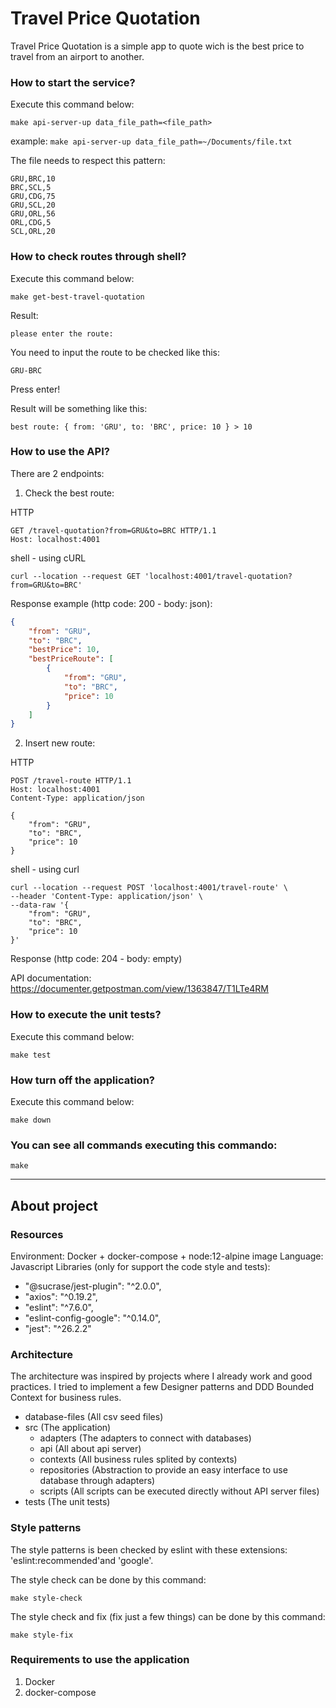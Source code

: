 # Travel Price Quotation

Travel Price Quotation is a simple app to quote wich is the best price to travel from an airport to another.

### How to start the service?

Execute this command below:

`make api-server-up data_file_path=<file_path>`

example: `make api-server-up data_file_path=~/Documents/file.txt`

The file needs to respect this pattern:

```
GRU,BRC,10
BRC,SCL,5
GRU,CDG,75
GRU,SCL,20
GRU,ORL,56
ORL,CDG,5
SCL,ORL,20
```

### How to check routes through shell?

Execute this command below:

`make get-best-travel-quotation`

Result:

`please enter the route:`

You need to input the route to be checked like this:

`GRU-BRC`

Press enter!

Result will be something like this:

`best route: { from: 'GRU', to: 'BRC', price: 10 } > 10`


### How to use the API?

There are 2 endpoints:

1. Check the best route:

HTTP
```
GET /travel-quotation?from=GRU&to=BRC HTTP/1.1
Host: localhost:4001
```

shell - using cURL
```
curl --location --request GET 'localhost:4001/travel-quotation?from=GRU&to=BRC'
```

Response example (http code: 200 - body: json):
```json
{
    "from": "GRU",
    "to": "BRC",
    "bestPrice": 10,
    "bestPriceRoute": [
        {
            "from": "GRU",
            "to": "BRC",
            "price": 10
        }
    ]
}
```

2. Insert new route:

HTTP
```
POST /travel-route HTTP/1.1
Host: localhost:4001
Content-Type: application/json

{
    "from": "GRU",
    "to": "BRC",
    "price": 10
}
```

shell - using curl
```
curl --location --request POST 'localhost:4001/travel-route' \
--header 'Content-Type: application/json' \
--data-raw '{
    "from": "GRU",
    "to": "BRC",
    "price": 10
}'
```

Response (http code: 204 - body: empty)

API documentation: https://documenter.getpostman.com/view/1363847/T1LTe4RM

### How to execute the unit tests?

Execute this command below:

`make test`

### How turn off the application?

Execute this command below:

`make down`

### You can see all commands executing this commando:

`make`

---

## About project

### Resources

Environment: Docker + docker-compose + node:12-alpine image
Language: Javascript
Libraries (only for support the code style and tests):
- "@sucrase/jest-plugin": "^2.0.0",
- "axios": "^0.19.2",
- "eslint": "^7.6.0",
- "eslint-config-google": "^0.14.0",
- "jest": "^26.2.2"

### Architecture

The architecture was inspired by projects where I already work and good practices.
I tried to implement a few Designer patterns and DDD Bounded Context for business rules.

- database-files (All csv seed files)
- src (The application)
    - adapters (The adapters to connect with databases)
    - api (All about api server)
    - contexts (All business rules splited by contexts)
    - repositories (Abstraction to provide an easy interface to use database through adapters)
    - scripts (All scripts can be executed directly without API server files)
- tests (The unit tests)

### Style patterns

The style patterns is been checked by eslint with these extensions: 'eslint:recommended'and 'google'.

The style check can be done by this command:

`make style-check`

The style check and fix (fix just a few things) can be done by this command:

`make style-fix`

### Requirements to use the application

1. Docker
2. docker-compose








